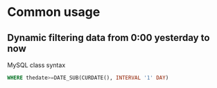 # Common usage



## Dynamic filtering data from 0:00 yesterday to now

MySQL class syntax

```sql
WHERE thedate>=DATE_SUB(CURDATE(), INTERVAL '1' DAY)
```